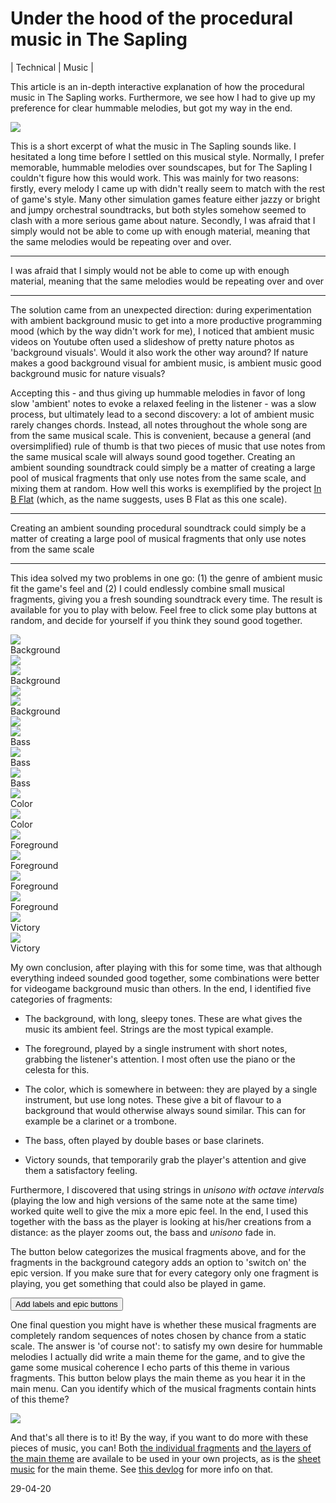 Under the hood of the procedural music in The Sapling
=====================================================

| Technical | Music |

This article is an in-depth interactive explanation of how the procedural music in The Sapling works. Furthermore, we see how I had to give up my preference for clear hummable melodies, but got my way in the end.

<div class="">
	<img class="layerplayer" src="music/quiet.svg" playing='false' audio='music/example.mp3'>
</div>

This is a short excerpt of what the music in The Sapling sounds like. I hesitated a long time before I settled on this musical style. Normally, I prefer memorable, hummable melodies over soundscapes, but for The Sapling I couldn't figure how this would work. This was mainly for two reasons: firstly, every melody I came up with didn't really seem to match with the rest of game's style. Many other simulation games feature either jazzy or bright and jumpy orchestral soundtracks, but both styles somehow seemed to clash with a more serious game about nature. Secondly, I was afraid that I simply would not be able to come up with enough material, meaning that the same melodies would be repeating over and over.

---

I was afraid that I simply would not be able to come up with enough material, meaning that the same melodies would be repeating over and over

---

The solution came from an unexpected direction: during experimentation with ambient background music to get into a more productive programming mood (which by the way didn't work for me), I noticed that ambient music videos on Youtube often used a slideshow of pretty nature photos as 'background visuals'. Would it also work the other way around? If nature makes a good background visual for ambient music, is ambient music good background music for nature visuals? 

Accepting this - and thus giving up hummable melodies in favor of long slow 'ambient' notes to evoke a relaxed feeling in the listener - was a slow process, but ultimately lead to a second discovery: a lot of ambient music rarely changes chords. Instead, all notes throughout the whole song are from the same musical scale. This is convenient, because a general (and oversimplified) rule of thumb is that two pieces of music that use notes from the same musical scale will always sound good together. Creating an ambient sounding soundtrack could simply be a matter of creating a large pool of musical fragments that only use notes from the same scale, and mixing them at random. How well this works is exemplified by the project [In B Flat](http://inbflat.net) (which, as the name suggests, uses B Flat as this one scale).

---

Creating an ambient sounding procedural soundtrack could simply be a matter of creating a large pool of musical fragments that only use notes from the same scale

---

This idea solved my two problems in one go: (1) the genre of ambient music fit the game's feel and (2) I could endlessly combine small musical fragments, giving you a fresh sounding soundtrack every time. The result is available for you to play with below. Feel free to click some play buttons at random, and decide for yourself if you think they sound good together.

<div class="player_group">
<div class="player_container">
	<img class="layerplayer" src="music/quiet.svg" playing='false' audio='music/BG1.mp3' epicLayer="music/EP1.mp3"><div class="player_label">Background</div>
	<img class="layerplayer_extra_layer" src="music/extra_layer_quiet.svg" playing="false" baseLayerName="music/BG1.mp3">
</div>
<div class="player_container">
	<img class="layerplayer" src="music/quiet.svg" playing='false' audio='music/BG2.mp3' epicLayer="music/EP2.mp3"><div class="player_label">Background</div>
	<img class="layerplayer_extra_layer" src="music/extra_layer_quiet.svg" playing="false" baseLayerName="music/BG2.mp3">
</div>
<div class="player_container">
	<img class="layerplayer" src="music/quiet.svg" playing='false' audio='music/BG3.mp3' epicLayer="music/EP3.mp3"><div class="player_label">Background</div>
	<img class="layerplayer_extra_layer" src="music/extra_layer_quiet.svg" playing="false" baseLayerName="music/BG3.mp3">
</div>
<div class="player_container">
	<img class="layerplayer" src="music/quiet.svg" playing='false' audio='music/BS1.mp3'><div class="player_label">Bass</div>
</div>
<div class="player_container">
	<img class="layerplayer" src="music/quiet.svg" playing='false' audio='music/BS2.mp3'><div class="player_label">Bass</div>
</div>
<div class="player_container">
	<img class="layerplayer" src="music/quiet.svg" playing='false' audio='music/BS3.mp3'><div class="player_label">Bass</div>
</div>
<div class="player_container">
	<img class="layerplayer" src="music/quiet.svg" playing='false' audio='music/CL1.mp3'><div class="player_label">Color</div>
</div>
<div class="player_container">
	<img class="layerplayer" src="music/quiet.svg" playing='false' audio='music/CL2.mp3'><div class="player_label">Color</div>
</div>
<div class="player_container">
	<img class="layerplayer" src="music/quiet.svg" playing='false' audio='music/FG1.mp3'><div class="player_label">Foreground</div>
</div>
<div class="player_container">
	<img class="layerplayer" src="music/quiet.svg" playing='false' audio='music/FG2.mp3'><div class="player_label">Foreground</div>
</div>
<div class="player_container">
	<img class="layerplayer" src="music/quiet.svg" playing='false' audio='music/FG3.mp3'><div class="player_label">Foreground</div>
</div>
<div class="player_container">
	<img class="layerplayer" src="music/quiet.svg" playing='false' audio='music/FG4.mp3'><div class="player_label">Foreground</div>
</div>
<div class="player_container">
	<img class="layerplayer" src="music/quiet.svg" playing='false' audio='music/milestone.mp3'><div class="player_label">Victory</div>
</div>
<div class="player_container">
	<img class="layerplayer" src="music/quiet.svg" playing='false' audio='music/scenario.mp3'><div class="player_label">Victory</div>
</div>
</div>

My own conclusion, after playing with this for some time, was that although everything indeed sounded good together, some combinations were better for videogame background music than others. In the end, I identified five categories of fragments:

* The background, with long, sleepy tones. These are what gives the music its ambient feel. Strings are the most typical example.

* The foreground, played by a single instrument with short notes, grabbing the listener's attention. I most often use the piano or the celesta for this.

* The color, which is somewhere in between: they are played by a single instrument, but use long notes. These give a bit of flavour to a background that would otherwise always sound similar. This can for example be a clarinet or a trombone.

* The bass, often played by double bases or base clarinets.

* Victory sounds, that temporarily grab the player's attention and give them a satisfactory feeling. 

Furthermore, I discovered that using strings in *unisono with octave intervals* (playing the low and high versions of the same note at the same time) worked quite well to give the mix a more epic feel. In the end, I used this together with the bass as the player is looking at his/her creations from a distance: as the player zooms out, the bass and *unisono* fade in. 

The button below categorizes the musical fragments above, and for the fragments in the background category adds an option to 'switch on' the epic version. If you make sure that for every category only one fragment is playing, you get something that could also be played in game.

<button id="labels_and_epic_button">Add labels and epic buttons</button>

One final question you might have is whether these musical fragments are completely random sequences of notes chosen by chance from a static scale. The answer is 'of course not': to satisfy my own desire for hummable melodies I actually did write a main theme for the game, and to give the game some musical coherence I echo parts of this theme in various fragments. This button below plays the main theme as you hear it in the main menu. Can you identify which of the musical fragments contain hints of this theme?

<img class="layerplayer" src="music/quiet.svg" playing='false' audio='music/main.mp3'>

And that's all there is to it! By the way, if you want to do more with these pieces of music, you can! Both [the individual fragments](/static/procedural_music_pieces.zip) and [the layers of the main theme](/static/separate_layers_main_theme.zip) are availale to be used in your own projects, as is the [sheet music](/static/main_theme_sheet_music.pdf) for the main theme. See [this devlog](/devlogs/playercontent.html) for more info on that.

<script>

	//The general LayerPlayer code
	class LayerPlayer
	{
		constructor(new_layers, playing_by_default)
		{
			this.playing = false;
			this.layers = []

			for (var layer_index in new_layers)
			{
				var audioElement = new Audio(new_layers[layer_index]);
				audioElement.loop = true;
				this.layers.push(audioElement);
			}

			this.layers_playing = playing_by_default;
		}

		TogglePlaying()
		{
			if (this.playing)
			{
				for (var layer_index in this.layers)
				{
					this.layers[layer_index].pause();
				}

				this.playing = false;
			}
			else
			{
				for (var layer_index in this.layers)
				{
					this.layers[layer_index].play();

					if (!this.layers_playing[layer_index])
					{
						this.layers[layer_index].volume = 0;
					}
				}

				this.playing = true;
			}

			return this.playing;
		}

		ToggleLayer(index)
		{
			if (this.layers_playing[index])
			{
				this.layers[index].volume = 0;
				this.layers_playing[index] = false;
			}
			else
			{
				this.layers[index].volume = 1;
				this.layers_playing[index] = true;
			}
		}
	}

	//Make the player buttons work
	var player_buttons = document.getElementsByClassName('layerplayer');
	var players = {};

	for (player_index in player_buttons)
	{
		if (player_buttons[player_index] == player_buttons.length) // why can this occur?
		{
			break
		}

		var audioFile = player_buttons[player_index].getAttribute('audio');
		var epicLayer = player_buttons[player_index].getAttribute('epicLayer');

		players[audioFile] = new LayerPlayer([audioFile,epicLayer],[true,false]);

		player_buttons[player_index].addEventListener('click',function() 
		{
			var audioFile = this.getAttribute('audio');
			players[audioFile].TogglePlaying();

			if (this.getAttribute('playing') == 'true')
			{
				this.src = 'music/hovered.svg';
				this.setAttribute('playing','false');
			}
			else
			{
				this.src = 'music/playing.svg';
				this.setAttribute('playing','true');
			}
		});

		player_buttons[player_index].addEventListener('mouseover',function()
		{
			if (this.getAttribute('playing') == 'false')
			{
				this.src = 'music/hovered.svg'
			}
		});

		player_buttons[player_index].addEventListener('mouseout',function()
		{
			if (this.getAttribute('playing') == 'false')
			{
				this.src = 'music/quiet.svg'
			}
		});
	}

	//Make the extra epic layer buttons work
	var player_buttons = document.getElementsByClassName('layerplayer_extra_layer');

	for (player_index in player_buttons)
	{
		if (player_buttons[player_index] == player_buttons.length) // why can this occur?
		{
			break
		}

		player_buttons[player_index].addEventListener('click',function() 
		{
			var baseLayerName = this.getAttribute('baseLayerName');
			players[baseLayerName].ToggleLayer(1);

			if (this.getAttribute('playing') == 'true')
			{
				this.src = 'music/extra_layer_hovered.svg';
				this.setAttribute('playing','false');
			}
			else
			{
				this.src = 'music/extra_layer_playing.svg';
				this.setAttribute('playing','true');
			}
		});

		player_buttons[player_index].addEventListener('mouseover',function()
		{
			if (this.getAttribute('playing') == 'false')
			{
				this.src = 'music/extra_layer_hovered.svg'
			}
		});

		player_buttons[player_index].addEventListener('mouseout',function()
		{
			if (this.getAttribute('playing') == 'false')
			{
				this.src = 'music/extra_layer_quiet.svg'
			}
		});
	}

	//Hide the labels and the epic buttons initially
	var player_labels = document.getElementsByClassName('player_label');
	var layerplayer_extra_layers = document.getElementsByClassName('layerplayer_extra_layer');

	for (player_label_index in player_labels)
	{
		if (player_label_index == 'length')
		{
			break;
		}

		player_labels[player_label_index].style.display = 'none';

		if (player_label_index < 3)
		{
			layerplayer_extra_layers[player_label_index].style.display = 'none';
		}
	}

	//The toggle button lower int he article
	document.getElementById('labels_and_epic_button').addEventListener('click',function() 
	{
		var player_labels = document.getElementsByClassName('player_label');
		var layerplayer_extra_layers = document.getElementsByClassName('layerplayer_extra_layer');

		for (player_label_index in player_labels)
		{
			if (player_label_index == 'length')
			{
				break;
			}

			player_labels[player_label_index].style.display = 'block';

			if (player_label_index < 3)
			{
				layerplayer_extra_layers[player_label_index].style.display = 'block';
			}
		}
	}
	);	

</script>

29-04-20